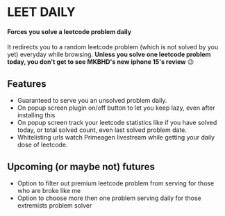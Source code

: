 # LEET DAILY


#### Forces you solve a leetcode problem daily

It redirects you to a random leetcode problem (which is not solved by you yet) everyday while browsing. **Unless you solve one leetcode problem today, you don't get to see MKBHD's new iphone 15's review** 😉 

## Features

- Guaranteed to serve you an unsolved problem daily.
- On popup screen plugin on/off button to let you keep lazy, even after installing this
- On popup screen track your leetcode statistics like if you have solved today, or total solved count, even last solved problem date.
- Whitelisting urls watch Primeagen livestream while getting your daily dose of leetcode.

## Upcoming (or maybe not) futures

- Option to filter out premium leetcode problem from serving for those who are broke like me
- Option to choose more then one problem serving daily for those extremists problem solver